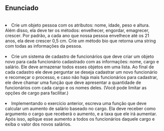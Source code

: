 <h2>Enunciado</h1>
 <br/>
  <li>Crie um objeto pessoa com os atributos: nome, idade, peso e altura. Além disso, ela deve ter os métodos: envelhecer, engordar, emagrecer, crescer. Por padrão, a cada ano que nossa pessoa envelhece até os 21 anos, ela deve crescer 0,5 cm. Crie um método bio que retorna uma string com todas as informações da pessoa.</li>
  <br/>
  <li> Crie um sistema de cadastro de funcionários que deve criar um objeto novo para cada funcionário cadastrado com as informações: nome, cargo e salário. Ele deve armazenar todos esses objetos em uma lista. Ao final de cada cadastro ele deve perguntar se deseja cadastrar um novo funcionário e recomeçar o processo, e caso não haja mais funcionários para cadastrar, ele deve chamar uma função que deve apresentar a quantidade de funcionários com cada cargo e os nomes deles. (Você pode limitar as opções de cargo para facilitar.)</li>
   <br/>
  <li>Implementando o exercício anterior, escreva uma função que deve calcular um aumento de salário baseado no cargo. Ela deve receber como argumento o cargo que receberá o aumento, e a taxa que ele irá aumentar. Após isso, aplique esse aumento a todos os funcionários daquele cargo e exiba o valor dos novos salários.
</li>




